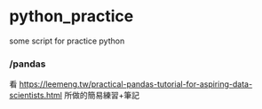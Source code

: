 # python_practice
some script for practice python

### /pandas
看 https://leemeng.tw/practical-pandas-tutorial-for-aspiring-data-scientists.html 
所做的簡易練習+筆記
